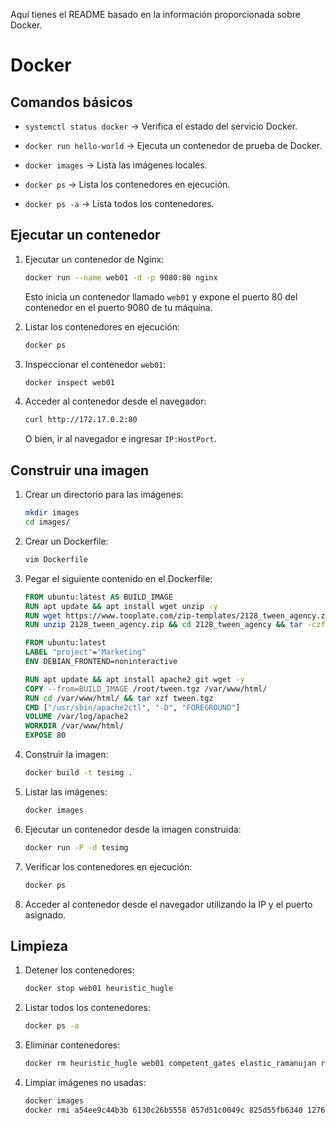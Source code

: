 Aquí tienes el README basado en la información proporcionada sobre Docker.

# Docker

## Comandos básicos

- `systemctl status docker` -> Verifica el estado del servicio Docker.
- `docker run hello-world` -> Ejecuta un contenedor de prueba de Docker.

- `docker images` -> Lista las imágenes locales.
- `docker ps` -> Lista los contenedores en ejecución.
- `docker ps -a` -> Lista todos los contenedores.

## Ejecutar un contenedor

1. Ejecutar un contenedor de Nginx:

    ```bash
    docker run --name web01 -d -p 9080:80 nginx
    ```

    Esto inicia un contenedor llamado `web01` y expone el puerto 80 del contenedor en el puerto 9080 de tu máquina.

2. Listar los contenedores en ejecución:

    ```bash
    docker ps
    ```

3. Inspeccionar el contenedor `web01`:

    ```bash
    docker inspect web01
    ```

4. Acceder al contenedor desde el navegador:

    ```bash
    curl http://172.17.0.2:80
    ```

    O bien, ir al navegador e ingresar `IP:HostPort`.

## Construir una imagen

1. Crear un directorio para las imágenes:

    ```bash
    mkdir images
    cd images/
    ```

2. Crear un Dockerfile:

    ```bash
    vim Dockerfile
    ```

3. Pegar el siguiente contenido en el Dockerfile:

    ```dockerfile
    FROM ubuntu:latest AS BUILD_IMAGE
    RUN apt update && apt install wget unzip -y
    RUN wget https://www.tooplate.com/zip-templates/2128_tween_agency.zip
    RUN unzip 2128_tween_agency.zip && cd 2128_tween_agency && tar -czf tween.tgz * && mv tween.tgz /root/tween.tgz

    FROM ubuntu:latest
    LABEL "project"="Marketing"
    ENV DEBIAN_FRONTEND=noninteractive

    RUN apt update && apt install apache2 git wget -y
    COPY --from=BUILD_IMAGE /root/tween.tgz /var/www/html/
    RUN cd /var/www/html/ && tar xzf tween.tgz
    CMD ["/usr/sbin/apache2ctl", "-D", "FOREGROUND"]
    VOLUME /var/log/apache2
    WORKDIR /var/www/html/
    EXPOSE 80
    ```

4. Construir la imagen:

    ```bash
    docker build -t tesimg .
    ```

5. Listar las imágenes:

    ```bash
    docker images
    ```

6. Ejecutar un contenedor desde la imagen construida:

    ```bash
    docker run -P -d tesimg
    ```

7. Verificar los contenedores en ejecución:

    ```bash
    docker ps
    ```

8. Acceder al contenedor desde el navegador utilizando la IP y el puerto asignado.

## Limpieza

1. Detener los contenedores:

    ```bash
    docker stop web01 heuristic_hugle
    ```

2. Listar todos los contenedores:

    ```bash
    docker ps -a
    ```

3. Eliminar contenedores:

    ```bash
    docker rm heuristic_hugle web01 competent_gates elastic_ramanujan relaxed_sammet
    ```

4. Limpiar imágenes no usadas:

    ```bash
    docker images
    docker rmi a54ee9c44b3b 6130c26b5558 057d51c0049c 825d55fb6340 12766a6745ee feb5d9fea6a5
    ```

